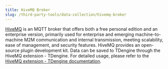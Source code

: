 ```yaml
---
title: HiveMQ Broker
slug: /third-party-tools/data-collection/hivemq-broker
---
```


[HiveMQ](https://www.hivemq.com/) is an MQTT broker that offers both a free personal edition and an enterprise version, primarily used for enterprise and emerging machine-to-machine M2M communication and internal transmission, meeting scalability, ease of management, and security features. HiveMQ provides an open-source plugin development kit. Data can be saved to TDengine through the HiveMQ extension - TDengine. For detailed usage, please refer to the [HiveMQ extension - TDengine documentation](https://github.com/huskar-t/hivemq-tdengine-extension/blob/b62a26ecc164a310104df57691691b237e091c89/README.md).
